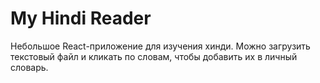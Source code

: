 
# My Hindi Reader

Небольшое React-приложение для изучения хинди. Можно загрузить текстовый файл и кликать по словам, чтобы добавить их в личный словарь.
